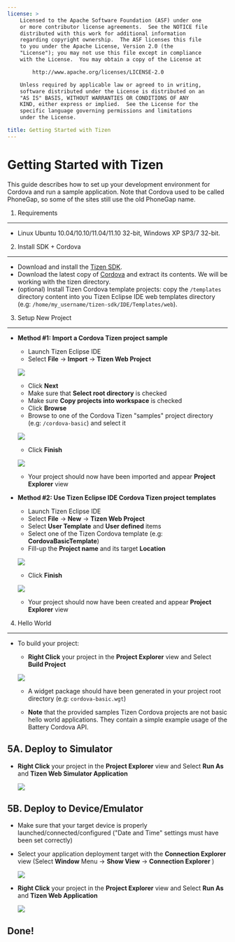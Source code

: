 ```yaml
---
license: >
    Licensed to the Apache Software Foundation (ASF) under one
    or more contributor license agreements.  See the NOTICE file
    distributed with this work for additional information
    regarding copyright ownership.  The ASF licenses this file
    to you under the Apache License, Version 2.0 (the
    "License"); you may not use this file except in compliance
    with the License.  You may obtain a copy of the License at

        http://www.apache.org/licenses/LICENSE-2.0

    Unless required by applicable law or agreed to in writing,
    software distributed under the License is distributed on an
    "AS IS" BASIS, WITHOUT WARRANTIES OR CONDITIONS OF ANY
    KIND, either express or implied.  See the License for the
    specific language governing permissions and limitations
    under the License.

title: Getting Started with Tizen
---
```


Getting Started with Tizen
=========================

This guide describes how to set up your development environment for Cordova and run a sample application.  Note that Cordova used to be called PhoneGap, so some of the sites still use the old PhoneGap name.

1. Requirements
---------------

- Linux Ubuntu 10.04/10.10/11.04/11.10 32-bit, Windows XP SP3/7 32-bit.


2. Install SDK + Cordova
-------------------------

- Download and install the [Tizen SDK](https://developer.tizen.org/sdk).
- Download the latest copy of [Cordova](http://phonegap.com/download) and extract its contents. We will be working with the tizen directory.
- (optional) Install Tizen Cordova template projects: copy the `/templates` directory content into you Tizen Eclipse IDE web templates directory (e.g: `/home/my_username/tizen-sdk/IDE/Templates/web`).


3. Setup New Project
--------------------

- **Method #1: Import a Cordova Tizen project sample**
    - Launch Tizen Eclipse IDE
    - Select  **File** -> **Import** -> **Tizen Web Project**

    ![](img/guide/platforms/tizen/import_project.png)

    - Click **Next**
    - Make sure that **Select root directory** is checked
    - Make sure **Copy projects into workspace** is checked
    - Click **Browse**
    - Browse to one of the Cordova Tizen "samples" project directory (e.g: `/cordova-basic`) and select it

    ![](img/guide/platforms/tizen/import_widget.png)

    - Click **Finish**

    ![](img/guide/platforms/tizen/project_explorer.png)

    - Your project should now have been imported and appear **Project Explorer** view

- **Method #2: Use Tizen Eclipse IDE Cordova Tizen project templates**
    - Launch Tizen Eclipse IDE
    - Select  **File** -> **New** -> **Tizen Web Project**
    - Select **User Template** and **User defined** items
    - Select one of the Tizen Cordova template (e.g: **CordovaBasicTemplate**)
    - Fill-up the **Project name** and its target **Location**

    ![](img/guide/platforms/tizen/project_template.png)

    - Click **Finish**

    ![](img/guide/platforms/tizen/project_explorer.png)

    - Your project should now have been created and appear **Project Explorer** view


4. Hello World
--------------
- To build your project:

    - **Right Click** your project in the **Project Explorer** view and Select **Build Project**

    ![](img/guide/platforms/tizen/build_project.png)

    - A widget package should have been generated in your project root directory (e.g: `cordova-basic.wgt`)

    - **Note** that the provided samples Tizen Cordova projects are not basic hello world applications. They contain a simple example usage of the Battery Cordova API.


5A. Deploy to Simulator
-----------------------

- **Right Click** your project in the **Project Explorer** view and Select **Run As** and **Tizen Web Simulator Application**

    ![](img/guide/platforms/tizen/runas_web_sim_app.png)

5B. Deploy to Device/Emulator
--------------------

- Make sure that your target device is properly launched/connected/configured ("Date and Time" settings must have been set correctly)
- Select your application deployment target with the **Connection Explorer** view (Select **Window** Menu -> **Show View** -> **Connection Explorer** )

    ![](img/guide/platforms/tizen/connection_explorer.png)

- **Right Click** your project in the **Project Explorer** view and Select **Run As** and **Tizen Web Application**

    ![](img/guide/platforms/tizen/runas_web_app.png)

Done!
-----
